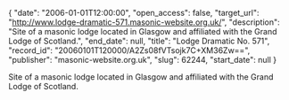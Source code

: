 {
  "date": "2006-01-01T12:00:00", 
  "open_access": false, 
  "target_url": "http://www.lodge-dramatic-571.masonic-website.org.uk/", 
  "description": "Site of a masonic lodge located in Glasgow and affiliated with the Grand Lodge of Scotland.", 
  "end_date": null, 
  "title": "Lodge Dramatic No. 571", 
  "record_id": "20060101T120000/A2Zs08fVTsojk7C+XM36Zw==", 
  "publisher": "masonic-website.org.uk", 
  "slug": 62244, 
  "start_date": null
}

Site of a masonic lodge located in Glasgow and affiliated with the Grand Lodge of Scotland.